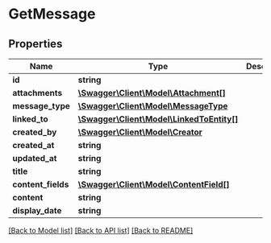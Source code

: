 # GetMessage

## Properties

 Name               | Type                                                            | Description | Notes      
--------------------|-----------------------------------------------------------------|-------------|------------
 **id**             | **string**                                                      |             | [optional] 
 **attachments**    | [**\Swagger\Client\Model\Attachment[]**](Attachment.md)         |             | [optional] 
 **message_type**   | [**\Swagger\Client\Model\MessageType**](MessageType.md)         |             | [optional] 
 **linked_to**      | [**\Swagger\Client\Model\LinkedToEntity[]**](LinkedToEntity.md) |             | [optional] 
 **created_by**     | [**\Swagger\Client\Model\Creator**](Creator.md)                 |             | [optional] 
 **created_at**     | **string**                                                      |             | [optional] 
 **updated_at**     | **string**                                                      |             | [optional] 
 **title**          | **string**                                                      |             | [optional] 
 **content_fields** | [**\Swagger\Client\Model\ContentField[]**](ContentField.md)     |             | [optional] 
 **content**        | **string**                                                      |             | [optional] 
 **display_date**   | **string**                                                      |             | [optional] 

[[Back to Model list]](../../README.md#documentation-for-models) [[Back to API list]](../../README.md#documentation-for-api-endpoints) [[Back to README]](../../README.md)


